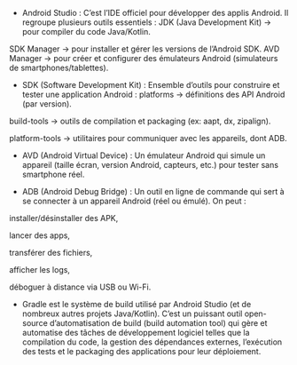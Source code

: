 * Android Studio : C’est l’IDE officiel pour développer des applis Android. Il regroupe plusieurs outils essentiels :
JDK (Java Development Kit) → pour compiler du code Java/Kotlin.

SDK Manager → pour installer et gérer les versions de l’Android SDK.
AVD Manager → pour créer et configurer des émulateurs Android (simulateurs de smartphones/tablettes).

* SDK (Software Development Kit) : Ensemble d’outils pour construire et tester une application Android :
platforms → définitions des API Android (par version).

build-tools → outils de compilation et packaging (ex: aapt, dx, zipalign).

platform-tools → utilitaires pour communiquer avec les appareils, dont ADB.

* AVD (Android Virtual Device) : Un émulateur Android qui simule un appareil (taille écran, version Android, capteurs, etc.) pour tester sans smartphone réel.

* ADB (Android Debug Bridge) : Un outil en ligne de commande qui sert à se connecter à un appareil Android (réel ou émulé). On peut :

installer/désinstaller des APK,

lancer des apps,

transférer des fichiers,

afficher les logs,

déboguer à distance via USB ou Wi-Fi.

* Gradle est le système de build utilisé par Android Studio (et de nombreux autres projets Java/Kotlin). C’est un puissant outil open-source d’automatisation de build (build automation tool) qui gère et automatise des tâches de développement logiciel telles que la compilation du code, la gestion des dépendances externes, l’exécution des tests et le packaging des applications pour leur déploiement.